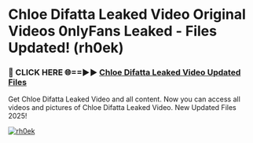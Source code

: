 # Chloe Difatta Leaked Video Original Videos 0nlyFans Leaked - Files Updated! (rh0ek)

<h3>🔴 CLICK HERE 🌐==►► <a href="https://tinyurl.com/3hn5wdd3" rel="nofollow">Chloe Difatta Leaked Video Updated Files</a></h3>

Get Chloe Difatta Leaked Video and all content. Now you can access all videos and pictures of Chloe Difatta Leaked Video. New Updated Files 2025!

[![rh0ek](https://i.imgur.com/4HnBqBT.gif)](https://tinyurl.com/3hn5wdd3)
